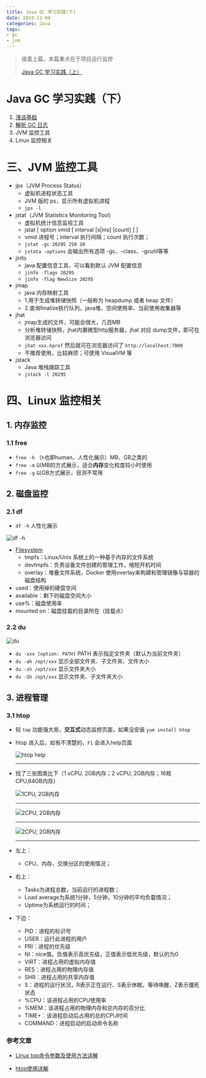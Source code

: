 ```yaml
---
title: Java GC 学习实践(下)
date: 2019-11-04
categories: Java
tags:
- gc
- jvm
---
```


> 接着上篇，本篇重点在于项目运行监控
>
> [Java GC 学习实践（上）](https://my.oschina.net/AmosWang/blog/3125881 "Java GC 学习实践（上）")

# Java GC 学习实践（下）
1. [浅谈基础](https://my.oschina.net/AmosWang/blog/3125881#h1_2)
2. [解析 GC 日志](https://my.oschina.net/AmosWang/blog/3125881#h1_18)
3. JVM 监控工具
4. Linux 监控相关

# 三、JVM 监控工具

- jps（JVM Process Status）
  - 虚拟机进程状态工具
  - JVM 版的 ps，显示所有虚拟机进程
  - `jps -l` 
- jstat（JVM Statistics Monitoring Tool）
  - 虚拟机统计信息监视工具
  - jstat [  option vmid [ interval [s|ms] [count] ]  ] 
  - vmid 进程号；interval  执行间隔；count 执行次数；
  - `jstat -gc 20295 250 10`
  - `jstata -options` 会输出所有选项 -gc、-class、-gcutil等等
- jinfo
  - java 配置信息工具，可以看到默认 JVM 配置信息
  - `jinfo -flags 20295`
  - `jinfo -flag NewSize 20295`
- jmap
  - java 内存映射工具
  - 1.用于生成堆转储快照（一般称为 heapdump 或者 heap 文件）
  - 2.查询finalize执行队列，java堆、空间使用率、当前使用收集器等
- jhat
  - jmap生成的文件，可能会很大，几百MB
  - 分析堆转储快照，jhat内置微型http服务器，jhat 对应 dump文件，即可在浏览器访问
  - `jhat xxx.hprof` 然后就可在浏览器访问了 `http://localhost:7000`
  - 不推荐使用，比较麻烦；可使用 VisualVM 等
- jstack
  - Java 堆栈跟踪工具
  - `jstack -l 20295`

# 四、Linux 监控相关

## 1. 内存监控

### 1.1 free

- `free -h` （`h`也即human，人性化展示）MB、GB之类的
- `free -m` 以MB的方式展示，适合**内存**变化粒度较小时使用
- `free -g` 以GB方式展示，目测不常用

## 2. 磁盘监控

### 2.1 df

- `df -h` 人性化展示

![df -h](https://gitee.com/AmosWang/resource/raw/master/image/linux-df.png )

- [Filesystem](../../dev.ops/linux/linux-filesystem.md)
  - tmpfs：Linux/Unix 系统上的一种基于内存的文件系统
  - devtmpfs：负责设备文件创建的管理工作，缩短开机时间
  - overlay：堆叠文件系统，Docker 使用overlay来构建和管理镜像与容器的磁盘结构
- used：使用掉的硬盘空间
- available：剩下的磁盘空间大小
- use%：磁盘使用率
- mounted on：磁盘挂载的目录所在（挂载点）

### 2.2 du

![du](https://gitee.com/AmosWang/resource/raw/master/image/linux-du.png )

- `du -xxx [option: PATH]` PATH 表示指定文件夹（默认为当前文件夹）
- `du -ah /opt/xxx` 显示全部文件夹、子文件夹、文件大小
- `du -sh /opt/xxx` 显示文件夹大小
- `du -Sh /opt/xxx` 显示文件夹、子文件夹大小

## 3. 进程管理

### 3.1 htop

- 较 `top` 功能强大些，**交互式**动态监控页面，如果没安装 `yum install htop`

- htop 进入后，如有不清楚的，`F1` 会进入help页面

  ![htop help](https://gitee.com/AmosWang/resource/raw/master/image/linux-htop-f1.png)

  ---

- 找了三张图类比下（1 vCPU, 2GB内存；2 vCPU, 2GB内存；16核 CPU,64GB内存）

  ![1CPU, 2GB内存](https://gitee.com/AmosWang/resource/raw/master/image/linux-htop-info-1.png )

  ---

  ![2CPU, 2GB内存](https://gitee.com/AmosWang/resource/raw/master/image/linux-htop-info-2.png )

  ---

  ![2CPU, 2GB内存](https://gitee.com/AmosWang/resource/raw/master/image/linux-htop-info-3.png )

  ---

- 左上：

  - CPU、内存、交换分区的使用情况；

- 右上：

  - Tasks为进程总数，当前运行的进程数；
  - Load average为系统1分钟，5分钟，10分钟的平均负载情况；
  - Uptime为系统运行的时间；

- 下边：

  - PID：进程的标识号
  - USER：运行此进程的用户
  - PRI：进程的优先级
  - NI：nice值。负值表示高优先级，正值表示低优先级，默认的为0
  - VIRT：进程占用的虚拟内存值
  - RES：进程占用的物理内存值
  - SHR：进程占用的共享内存值
  - S：进程的运行状况，R表示正在运行、S表示休眠，等待唤醒、Z表示僵死状态
  - %CPU：该进程占用的CPU使用率
  - %MEM：该进程占用的物理内存和总内存的百分比
  - TIME+：该进程启动后占用的总的CPU时间
  - COMMAND：进程启动的启动命令名称

### 参考文章

- [Linux top命令参数及使用方法详解](http://linuxeye.com/command/top.html)

- [htop使用详解](https://www.cnblogs.com/yqsun/p/5396363.html)

